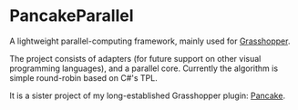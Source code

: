 # PancakeParallel

A lightweight parallel-computing framework, mainly used for [Grasshopper](https://en.wikipedia.org/wiki/Grasshopper_3D).

The project consists of adapters (for future support on other visual programming languages), and a parallel core. Currently the algorithm is simple round-robin based on C#'s TPL.

It is a sister project of my long-established Grasshopper plugin: [Pancake](https://www.food4rhino.com/app/pancake).
